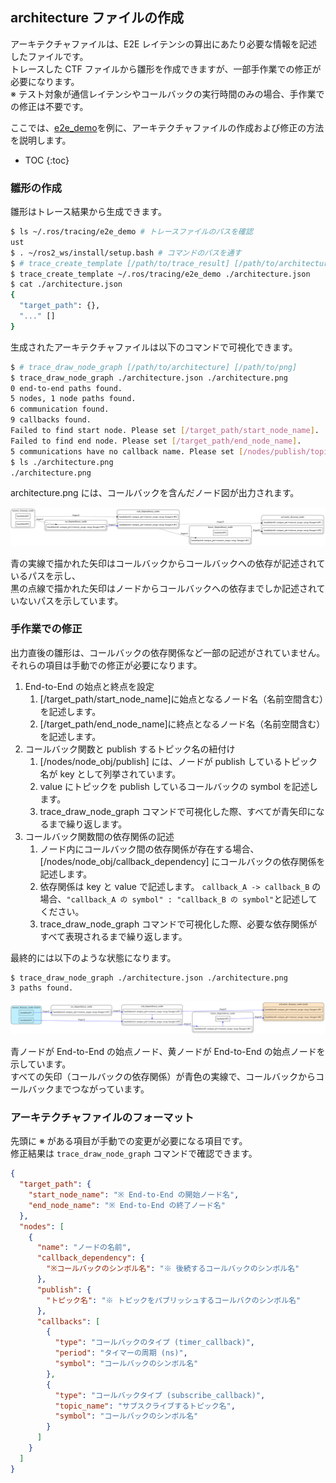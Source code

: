 ## architecture ファイルの作成

アーキテクチャファイルは、E2E レイテンシの算出にあたり必要な情報を記述したファイルです。  
トレースした CTF ファイルから雛形を作成できますが、一部手作業での修正が必要になります。  
※ テスト対象が通信レイテンシやコールバックの実行時間のみの場合、手作業での修正は不要です。

ここでは、[e2e_demo](https://github.com/hsgwa/e2e_demo)を例に、アーキテクチャファイルの作成および修正の方法を説明します。

* TOC
{:toc}

### 雛形の作成

雛形はトレース結果から生成できます。

```bash
$ ls ~/.ros/tracing/e2e_demo # トレースファイルのパスを確認
ust
$ . ~/ros2_ws/install/setup.bash # コマンドのパスを通す
$ # trace_create_template [/path/to/trace_result] [/path/to/architecture]
$ trace_create_template ~/.ros/tracing/e2e_demo ./architecture.json
$ cat ./architecture.json
{
  "target_path": {},
  "..." []
}
```

生成されたアーキテクチャファイルは以下のコマンドで可視化できます。

```bash
$ # trace_draw_node_graph [/path/to/architecture] [/path/to/png]
$ trace_draw_node_graph ./architecture.json ./architecture.png
0 end-to-end paths found.
5 nodes, 1 node paths found.
6 communication found.
9 callbacks found.
Failed to find start node. Please set [/target_path/start_node_name].
Failed to find end node. Please set [/target_path/end_node_name].
5 communications have no callback name. Please set [/nodes/publish/topic].
$ ls ./architecture.png
./architecture.png
```

architecture.png には、コールバックを含んだノード図が出力されます。

[![architecture-template](../imgs/node_graph_temp.png)](../imgs/node_graph_temp.png)

青の実線で描かれた矢印はコールバックからコールバックへの依存が記述されているパスを示し、  
黒の点線で描かれた矢印はノードからコールバックへの依存までしか記述されていないパスを示しています。

### 手作業での修正

出力直後の雛形は、コールバックの依存関係など一部の記述がされていません。  
それらの項目は手動での修正が必要になります。

1. End-to-End の始点と終点を設定
   1. [/target_path/start_node_name]に始点となるノード名（名前空間含む）を記述します。
   2. [/target_path/end_node_name]に終点となるノード名（名前空間含む）を記述します。
2. コールバック関数と publish するトピック名の紐付け
   1. [/nodes/node_obj/publish] には、ノードが publish しているトピック名が key として列挙されています。
   2. value にトピックを publish  しているコールバックの symbol を記述します。
   3. trace_draw_node_graph コマンドで可視化した際、すべてが青矢印になるまで繰り返します。
3. コールバック関数間の依存関係の記述
   1. ノード内にコールバック間の依存関係が存在する場合、
      [/nodes/node_obj/callback_dependency] にコールバックの依存関係を記述します。
   2. 依存関係は key と value で記述します。
      `callback_A -> callback_B` の場合、`"callback_A の symbol" : "callback_B の symbol"`と記述してください。
   3. trace_draw_node_graph コマンドで可視化した際、必要な依存関係がすべて表現されるまで繰り返します。



最終的には以下のような状態になります。

```
$ trace_draw_node_graph ./architecture.json ./architecture.png
3 paths found.
```

[![architecture](../imgs/node_graph.png)](../imgs/node_graph.png)

青ノードが End-to-End の始点ノード、黄ノードが End-to-End の始点ノードを示しています。  
すべての矢印（コールバックの依存関係）が青色の実線で、コールバックからコールバックまでつながっています。

### アーキテクチャファイルのフォーマット

先頭に ※ がある項目が手動での変更が必要になる項目です。  
修正結果は `trace_draw_node_graph` コマンドで確認できます。

```json
{
  "target_path": {
    "start_node_name": "※ End-to-End の開始ノード名",
    "end_node_name": "※ End-to-End の終了ノード名"
  },
  "nodes": [
    {
      "name": "ノードの名前",
      "callback_dependency": {
        "※コールバックのシンボル名": "※ 後続するコールバックのシンボル名"
      },
      "publish": {
        "トピック名": "※ トピックをパブリッシュするコールバクのシンボル名"
      },
      "callbacks": [
        {
          "type": "コールバックのタイプ (timer_callback)",
          "period": "タイマーの周期 (ns)",
          "symbol": "コールバックのシンボル名"
        },
        {
          "type": "コールバックタイプ (subscribe_callback)",
          "topic_name": "サブスクライブするトピック名",
          "symbol": "コールバックのシンボル名"
        }
      ]
    }
  ]
}
```
